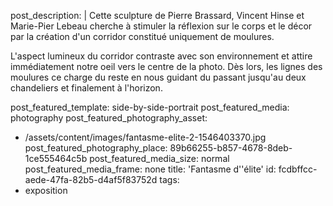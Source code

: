 post_description: |
  Cette sculpture de Pierre Brassard, Vincent Hinse et Marie-Pier Lebeau cherche à stimuler la réflexion sur le corps et le décor par la création d'un corridor constitué uniquement de&nbsp;moulures.
  
  L'aspect lumineux du corridor contraste avec son environnement et attire immédiatement notre oeil vers le centre de la photo. Dès lors, les lignes des moulures ce charge du reste en nous guidant du passant jusqu'au deux chandeliers et finalement à&nbsp;l'horizon.
  
post_featured_template: side-by-side-portrait
post_featured_media: photography
post_featured_photography_asset:
  - /assets/content/images/fantasme-elite-2-1546403370.jpg
post_featured_photography_place: 89b66255-b857-4678-8deb-1ce555464c5b
post_featured_media_size: normal
post_featured_media_frame: none
title: 'Fantasme d''élite'
id: fcdbffcc-aede-47fa-82b5-d4af5f83752d
tags:
  - exposition
